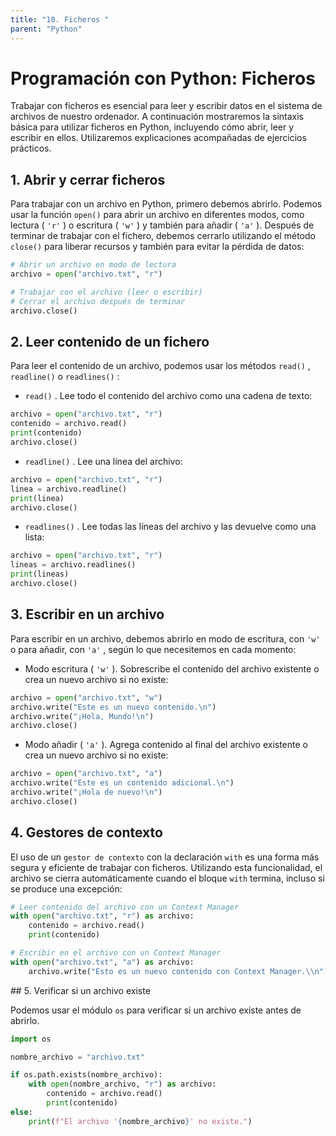```yaml
---
title: "10. Ficheros "
parent: "Python"
---
```


# Programación con Python: Ficheros

Trabajar con ficheros es esencial para leer y escribir datos en el sistema de archivos de nuestro ordenador. A continuación mostraremos la sintaxis básica para utilizar ficheros en Python, incluyendo cómo abrir, leer y escribir en ellos. Utilizaremos explicaciones acompañadas de ejercicios prácticos.

## 1. Abrir y cerrar ficheros

Para trabajar con un archivo en Python, primero debemos abrirlo. Podemos usar la función `open()` para abrir un archivo en diferentes modos, como lectura ( `'r'` ) o escritura ( `'w'` ) y también para añadir ( `'a'` ). Después de terminar de trabajar con el fichero, debemos cerrarlo utilizando el método `close()` para liberar recursos y también para evitar la pérdida de datos:
```python
# Abrir un archivo en modo de lectura
archivo = open("archivo.txt", "r")

# Trabajar con el archivo (leer o escribir)
# Cerrar el archivo después de terminar
archivo.close()
```

## 2. Leer contenido de un fichero

Para leer el contenido de un archivo, podemos usar los métodos `read()` , `readline()` o `readlines()` :

*   `read()` . Lee todo el contenido del archivo como una cadena de texto:
```python
archivo = open("archivo.txt", "r")
contenido = archivo.read()
print(contenido)
archivo.close()
```
*   `readline()` . Lee una línea del archivo:
```python
archivo = open("archivo.txt", "r")
linea = archivo.readline()
print(linea)
archivo.close()
```
*   `readlines()` . Lee todas las líneas del archivo y las devuelve como una lista:
```python
archivo = open("archivo.txt", "r")
lineas = archivo.readlines()
print(lineas)
archivo.close()
```
## 3. Escribir en un archivo

Para escribir en un archivo, debemos abrirlo en modo de escritura, con `'w'` o para añadir, con `'a'` , según lo que necesitemos en cada momento:

*   Modo escritura ( `'w'` ). Sobrescribe el contenido del archivo existente o crea un nuevo archivo si no existe:
```python
archivo = open("archivo.txt", "w")
archivo.write("Este es un nuevo contenido.\n")
archivo.write("¡Hola, Mundo!\n")
archivo.close()
```
*   Modo añadir ( `'a'` ). Agrega contenido al final del archivo existente o crea un nuevo archivo si no existe:
```python
archivo = open("archivo.txt", "a")
archivo.write("Este es un contenido adicional.\n")
archivo.write("¡Hola de nuevo!\n")
archivo.close()
```
## 4. Gestores de contexto

El uso de un `gestor de contexto` con la declaración `with` es una forma más segura y eficiente de trabajar con ficheros. Utilizando esta funcionalidad, el archivo se cierra automáticamente cuando el bloque `with` termina, incluso si se produce una excepción:
```python
# Leer contenido del archivo con un Context Manager
with open("archivo.txt", "r") as archivo:
    contenido = archivo.read()
    print(contenido)

# Escribir en el archivo con un Context Manager
with open("archivo.txt", "a") as archivo:
    archivo.write("Esto es un nuevo contenido con Context Manager.\\n")
```
## 5. Verificar si un archivo existe

Podemos usar el módulo `os` para verificar si un archivo existe antes de abrirlo.
```python
import os

nombre_archivo = "archivo.txt"

if os.path.exists(nombre_archivo):
    with open(nombre_archivo, "r") as archivo:
        contenido = archivo.read()
        print(contenido)
else:
    print(f"El archivo '{nombre_archivo}' no existe.")
```
